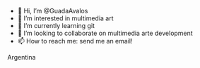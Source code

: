 - 👋 Hi, I’m @GuadaAvalos
- 👀 I’m interested in multimedia art
- 🌱 I’m currently learning git
- 💞️ I’m looking to collaborate on multimedia arte development
- 📫 How to reach me: send me an email!

Argentina

<!---
GuadaAvalos/GuadaAvalos is a ✨ special ✨ repository because its `README.md` (this file) appears on your GitHub profile.
You can click the Preview link to take a look at your changes.
--->
